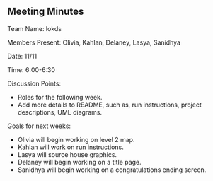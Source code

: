 ## Meeting Minutes

Team Name: lokds

Members Present: Olivia, Kahlan, Delaney, Lasya, Sanidhya

Date: 11/11

Time: 6:00-6:30 

Discussion Points:
* Roles for the following week.
* Add more details to README, such as, run instructions, project descriptions, UML diagrams. 

Goals for next weeks:
* Olivia will begin working on level 2 map.
* Kahlan will work on run instructions.
* Lasya will source house graphics.
* Delaney will begin working on a title page.
* Sanidhya will begin working on a congratulations ending screen.
 
